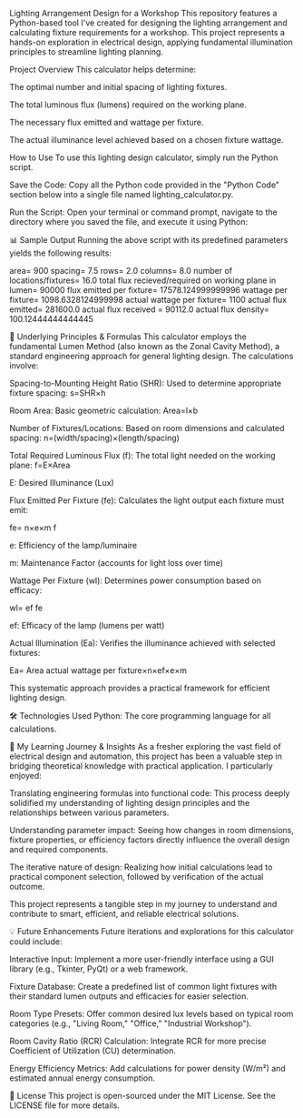 Lighting Arrangement Design for a Workshop 
This repository features a Python-based tool I've created for designing the lighting arrangement and calculating fixture requirements for a workshop. This project represents a hands-on exploration in electrical design, applying fundamental illumination principles to streamline lighting planning.

Project Overview
This calculator helps determine:

The optimal number and initial spacing of lighting fixtures.

The total luminous flux (lumens) required on the working plane.

The necessary flux emitted and wattage per fixture.

The actual illuminance level achieved based on a chosen fixture wattage.

How to Use
To use this lighting design calculator, simply run the Python script.

Save the Code: Copy all the Python code provided in the "Python Code" section below into a single file named lighting_calculator.py.

Run the Script: Open your terminal or command prompt, navigate to the directory where you saved the file, and execute it using Python:

📊 Sample Output
Running the above script with its predefined parameters yields the following results:

area= 900
spacing= 7.5
rows= 2.0 
columns= 8.0
number of locations/fixtures= 16.0
total flux recieved/required on working plane in lumen= 90000
flux emitted per fixture= 17578.124999999996
wattage per fixture= 1098.6328124999998
actual wattage per fixture=  1100
actual flux emitted=  281600.0
actual flux received =  90112.0
actual flux density= 100.12444444444445

📐 Underlying Principles & Formulas
This calculator employs the fundamental Lumen Method (also known as the Zonal Cavity Method), a standard engineering approach for general lighting design. The calculations involve:

Spacing-to-Mounting Height Ratio (SHR): Used to determine appropriate fixture spacing: s=SHR×h

Room Area: Basic geometric calculation: Area=l×b

Number of Fixtures/Locations: Based on room dimensions and calculated spacing: n=(width/spacing)×(length/spacing)

Total Required Luminous Flux (f): The total light needed on the working plane: f=E×Area

E: Desired Illuminance (Lux)

Flux Emitted Per Fixture (fe): Calculates the light output each fixture must emit:


fe= 
n×e×m
f
​
 
e: Efficiency of the lamp/luminaire

m: Maintenance Factor (accounts for light loss over time)

Wattage Per Fixture (wl): Determines power consumption based on efficacy:


wl= 
ef
fe
​
 
ef: Efficacy of the lamp (lumens per watt)

Actual Illumination (Ea): Verifies the illuminance achieved with selected fixtures:


Ea= 
Area
actual wattage per fixture×n×ef×e×m
​
 
This systematic approach provides a practical framework for efficient lighting design.

🛠️ Technologies Used
Python: The core programming language for all calculations.

🌱 My Learning Journey & Insights
As a fresher exploring the vast field of electrical design and automation, this project has been a valuable step in bridging theoretical knowledge with practical application. I particularly enjoyed:

Translating engineering formulas into functional code: This process deeply solidified my understanding of lighting design principles and the relationships between various parameters.

Understanding parameter impact: Seeing how changes in room dimensions, fixture properties, or efficiency factors directly influence the overall design and required components.

The iterative nature of design: Realizing how initial calculations lead to practical component selection, followed by verification of the actual outcome.

This project represents a tangible step in my journey to understand and contribute to smart, efficient, and reliable electrical solutions.

💡 Future Enhancements
Future iterations and explorations for this calculator could include:

Interactive Input: Implement a more user-friendly interface using a GUI library (e.g., Tkinter, PyQt) or a web framework.

Fixture Database: Create a predefined list of common light fixtures with their standard lumen outputs and efficacies for easier selection.

Room Type Presets: Offer common desired lux levels based on typical room categories (e.g., "Living Room," "Office," "Industrial Workshop").

Room Cavity Ratio (RCR) Calculation: Integrate RCR for more precise Coefficient of Utilization (CU) determination.

Energy Efficiency Metrics: Add calculations for power density (W/m²) and estimated annual energy consumption.

📄 License
This project is open-sourced under the MIT License. See the LICENSE file for more details.
